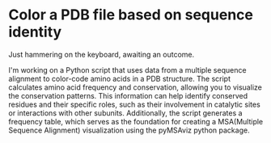 # Color a PDB file based on sequence identity


Just hammering on the keyboard, awaiting an outcome.

I'm working on a Python script that uses data from a multiple sequence alignment to color-code amino acids in a PDB structure. The script calculates amino acid frequency and conservation, allowing you to visualize the conservation patterns. This information can help identify conserved residues and their specific roles, such as their involvement in catalytic sites or interactions with other subunits. Additionally, the script generates a frequency table, which serves as the foundation for creating a MSA(Multiple Sequence Alignment) visualization using the pyMSAviz python package.
